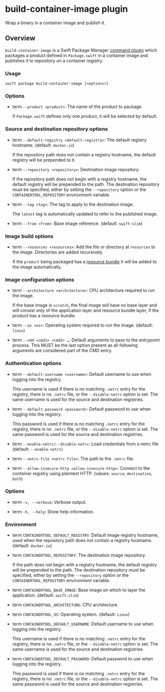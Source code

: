 # build-container-image plugin

Wrap a binary in a container image and publish it.

## Overview

`build-container-image` is a Swift Package Manager [command plugin](https://github.com/swiftlang/swift-package-manager/blob/main/Documentation/Plugins.md#using-a-package-plugin) which packages a product defined in `Package.swift` in a container image and publishes it to repository on a container registry.

### Usage

`swift package build-container-image [<options>]`

### Options

- term `--product <product>`:
  The name of the product to package.

  If `Package.swift` defines only one product, it will be selected by default.

### Source and destination repository options

- term  `--default-registry <default-registry>`:
  The default registry hostname. (default: `docker.io`)

  If the repository path does not contain a registry hostname, the default registry will be prepended to it.

- term  `--repository <repository>`:
  Destination image repository.

  If the repository path does not begin with a registry hostname, the default registry will be prepended to the path.
  The destination repository must be specified, either by setting the `--repository` option or the `CONTAINERTOOL_REPOSITORY` environment variable.

- term  `--tag <tag>`:
  The tag to apply to the destination image.

  The `latest` tag is automatically updated to refer to the published image.

- term  `--from <from>`:
  Base image reference. (default: `swift:slim`)

### Image build options

- term  `--resources <resources>`:
  Add the file or directory at `resources` to the image.
  Directories are added recursively.

  If the `product` being packaged has a [resource bundle](https://developer.apple.com/documentation/xcode/bundling-resources-with-a-swift-package) it will be added to the image automatically.

### Image configuration options

- term  `--architecture <architecture>`:
  CPU architecture required to run the image.

  If the base image is `scratch`, the final image will have no base layer and will consist only of the application layer and resource bundle layer, if the product has a resource bundle.

- term  `--os <os>`:
  Operating system required to run the image. (default: `linux`)

- term  `--cmd <cmd1> <cmd2> …`:
  Default arguments to pass to the entrypoint process.
  This MUST be the last option present as all following arguments are considered part of the CMD entry. 

### Authentication options

- term  `--default-username <username>`:
  Default username to use when logging into the registry.

  This username is used if there is no matching `.netrc` entry for the registry, there is no `.netrc` file, or the `--disable-netrc` option is set.
  The same username is used for the source and destination registries.

- term  `--default-password <password>`:
  Default password to use when logging into the registry.

  This password is used if there is no matching `.netrc` entry for the registry, there is no `.netrc` file, or the `--disable-netrc` option is set.
  The same password is used for the source and destination registries.

- term  `--enable-netrc/--disable-netrc`:
  Load credentials from a netrc file (default: `--enable-netrc`)

- term  `--netrc-file <netrc-file>`:
  The path to the `.netrc` file.

- term  `--allow-insecure-http <allow-insecure-http>`:
  Connect to the container registry using plaintext HTTP. (values: `source`, `destination`, `both`)

### Options

- term  `-v, --verbose`:
  Verbose output.

- term  `-h, --help`:
  Show help information.

### Environment

- term `CONTAINERTOOL_DEFAULT_REGISTRY`:
  Default image registry hostname, used when the repository path does not contain a registry hostname.
  (default: `docker.io`)

- term `CONTAINERTOOL_REPOSITORY`:
  The destination image repository.

  If the path does not begin with a registry hostname, the default registry will be prepended to the path.
  The destination repository must be specified, either by setting the `--repository` option or the `CONTAINERTOOL_REPOSITORY` environment variable.

- term `CONTAINERTOOL_BASE_IMAGE`:
  Base image on which to layer the application.
  (default: `swift:slim`)

- term `CONTAINERTOOL_ARCHITECTURE`:
  CPU architecture.

- term `CONTAINERTOOL_OS`:
  Operating system.
  (default: `Linux`)

- term `CONTAINERTOOL_DEFAULT_USERNAME`:
  Default username to use when logging into the registry.

  This username is used if there is no matching `.netrc` entry for the registry, there is no `.netrc` file, or the `--disable-netrc` option is set.
  The same username is used for the source and destination registries.

- term `CONTAINERTOOL_DEFAULT_PASSWORD`:
  Default password to use when logging into the registry.

  This password is used if there is no matching `.netrc` entry for the registry, there is no `.netrc` file, or the `--disable-netrc` option is set.
  The same password is used for the source and destination registries.
